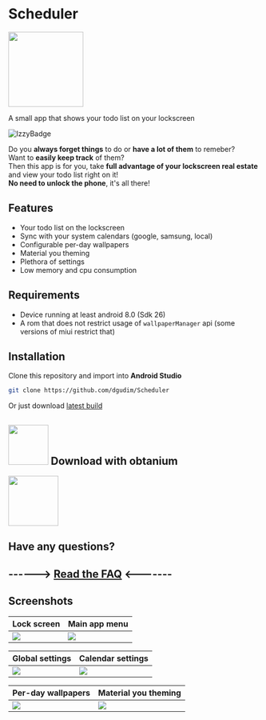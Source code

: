 <h1 id="title">Scheduler</h1>

<img src="https://github.com/dgudim/Scheduler/blob/master/fastlane/metadata/android/en-US/images/icon.png?raw=true" height=150 id="icon"></img>

A small app that shows your todo list on your lockscreen

![IzzyBadge](https://img.shields.io/endpoint?url=https://apt.izzysoft.de/fdroid/api/v1/shield/prototype.xd.scheduler)

Do you **always forget things** to do or **have a lot of them** to remeber? <br>
Want to **easily keep track** of them? <br>
Then this app is for you, take **full advantage of your lockscreen real estate** and view your todo list right on it! <br>
**No need to unlock the phone**, it's all there! <br>

## Features
- Your todo list on the lockscreen
- Sync with your system calendars (google, samsung, local)
- Configurable per-day wallpapers
- Material you theming
- Plethora of settings
- Low memory and cpu consumption

## Requirements
- Device running at least android 8.0 (Sdk 26)
- A rom that does not restrict usage of `wallpaperManager` api (some versions of miui restrict that)

## Installation
Clone this repository and import into **Android Studio**
```bash
git clone https://github.com/dgudim/Scheduler
```
Or just download [latest build](https://github.com/dgudim/Scheduler/releases/latest)

## <a href="https://github.com/ImranR98/Obtainium"><img src="https://github.com/ImranR98/Obtainium/blob/main/assets/graphics/icon_small.png" height=80></img></a> Download with obtanium

<a href="https://apt.izzysoft.de/fdroid/index/apk/prototype.xd.scheduler"><img src="https://gitlab.com/IzzyOnDroid/repo/-/raw/master/assets/IzzyOnDroid.png" height=100></img></a>

## Have any questions? 

------> [Read the FAQ](./FAQ.md) <-------
-----------------------------------------

## Screenshots

| Lock screen               | Main app menu              |
| ------------------------- | -------------------------- |
| ![](https://raw.githubusercontent.com/dgudim/Scheduler/master/fastlane/metadata/android/en-US/images/phoneScreenshots/01.jpg) | <img id="thumb" src="https://github.com/dgudim/Scheduler/blob/master/fastlane/metadata/android/en-US/images/phoneScreenshots/02.jpg?raw=true"> |

| Global settings           | Calendar settings          |
| ------------------------- | -------------------------- |
| ![](https://github.com/dgudim/Scheduler/blob/master/fastlane/metadata/android/en-US/images/phoneScreenshots/03.jpg?raw=true) | ![](https://github.com/dgudim/Scheduler/blob/master/fastlane/metadata/android/en-US/images/phoneScreenshots/04.jpg?raw=true) |

| Per-day wallpapers        | Material you theming       |
| ------------------------- | -------------------------- |
| ![](https://github.com/dgudim/Scheduler/blob/master/fastlane/metadata/android/en-US/images/phoneScreenshots/05.jpg?raw=true) | ![](https://user-images.githubusercontent.com/34401005/205037183-94a75dc1-0d35-40d5-bfbb-e34913ff457b.gif) |
